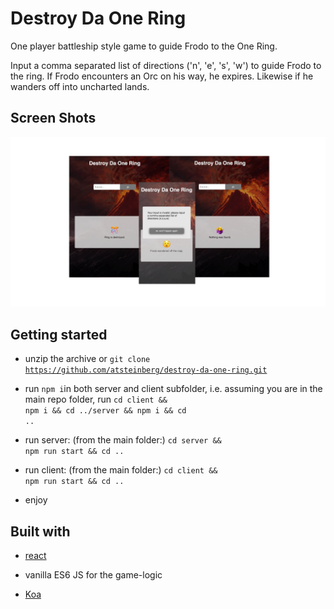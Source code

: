 # Destroy Da One Ring

One player battleship style game to guide Frodo to the One Ring.

Input a comma separated list of directions ('n', 'e', 's', 'w') to guide Frodo to the ring. If Frodo encounters an Orc on his way, he expires. Likewise if he wanders off into uncharted lands.

## Screen Shots

![screenshots](./screenshots.png)

## Getting started

- unzip the archive or <code>git clone https://github.com/atsteinberg/destroy-da-one-ring.git</code>

* run <code>npm i</code>in both server and client subfolder, i.e. assuming you are in the main repo folder, run <code>cd client && npm i && cd ../server && npm i && cd ..</code>

* run server: (from the main folder:) <code>cd server && npm run start && cd ..</code>

* run client: (from the main folder:) <code>cd client && npm run start && cd ..</code>

- enjoy

## Built with

- [react](https://reactjs.org)

- vanilla ES6 JS for the game-logic

- [Koa](https://koajs.com/)
